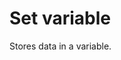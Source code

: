 # Set variable

Stores data in a variable.


<br/>

<!--![img](https://profitbasedocs.blob.core.windows.net/flowimages/builtInFlow.png)-->

<br/>
